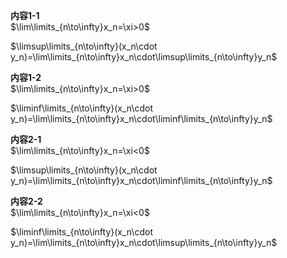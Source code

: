 **内容1-1**  
$\lim\limits_{n\to\infty}x_n=\xi>0$  
  
$\limsup\limits_{n\to\infty}(x_n\cdot y_n)=\lim\limits_{n\to\infty}x_n\cdot\limsup\limits_{n\to\infty}y_n$  
  
**内容1-2**  
$\lim\limits_{n\to\infty}x_n=\xi>0$  
  
$\liminf\limits_{n\to\infty}(x_n\cdot y_n)=\lim\limits_{n\to\infty}x_n\cdot\liminf\limits_{n\to\infty}y_n$  
  
**内容2-1**  
$\lim\limits_{n\to\infty}x_n=\xi<0$  
  
$\limsup\limits_{n\to\infty}(x_n\cdot y_n)=\lim\limits_{n\to\infty}x_n\cdot\liminf\limits_{n\to\infty}y_n$  
  
**内容2-2**  
$\lim\limits_{n\to\infty}x_n=\xi<0$  
  
$\liminf\limits_{n\to\infty}(x_n\cdot y_n)=\lim\limits_{n\to\infty}x_n\cdot\limsup\limits_{n\to\infty}y_n$  

